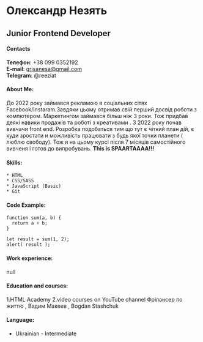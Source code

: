 # Олександр Незять
## Junior Frontend Developer

#### Contacts  
**Телефон**: +38 099 0352192  
**E-mail**: grisanesa@gmail.com  
**Telegram**: @reeziat





#### About Me:
До 2022 року займався рекламою в соціальних сітях Facebook/Instaram.Завдяки цьому отримав свій перший досвід роботи з компютером. Маркетингом займався більш ніж 3 роки. Тож придбав деякі навики продажів та роботі з креативами .
З 2022 року почав вивчачи front end.
Розробка подобаться тим що тут є чіткий план дій, є куди зростати  и можливість працювати з будь якої точки планети ( люблю свободу).
Тож я на цьому курсі після 7 місяців самостійного вивченя і готов до випробувань.
**This is SPAARTAAAA!!!**


#### Skills:
    * HTML
    * CSS/SASS
    * JavaScript (Basic)
    * Git


#### Code Example:

```
function sum(a, b) {
  return a + b;
}

let result = sum(1, 2);
alert( result );
```


#### Work experience:
null


#### Education and courses:
1.HTML Academy
2.video courses on YouTube channel Фрілансер по життю , Вадим Макеев ,
Bogdan Stashchuk


#### Language:
* Ukrainian - Intermediate
 
